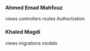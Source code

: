 ### Ahmed Emad Mahfouz
views
controllers
routes
Authorization

### Khaled Magdi
views
migrations
models